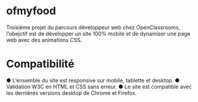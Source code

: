 # ofmyfood

Troisième projet du parcours développeur web chez OpenClassrooms, l'obejctif est de développer un site 100% mobile et de dynamiser une page web avec des animations CSS.


# Compatibilité

● L’ensemble du site est responsive sur mobile, tablette et desktop.
● Validation W3C en HTML et CSS sans erreur.
● Le site est compatible avec les dernières versions desktop de Chrome et Firefox.
